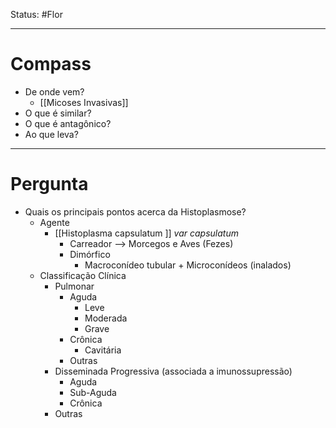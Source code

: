 Status: #Flor 

---
# Compass
- De onde vem?
	- [[Micoses Invasivas]]
- O que é similar?
- O que é antagônico?
- Ao que leva?

----
# Pergunta
- Quais os principais pontos acerca da Histoplasmose?
	- Agente
		- [[Histoplasma capsulatum ]] _var capsulatum_
			- Carreador --> Morcegos e Aves (Fezes)
			- Dimórfico
				- Macroconídeo tubular + Microconídeos (inalados)
	- Classificação Clínica
		- Pulmonar
			- Aguda
				- Leve
				- Moderada
				- Grave
			- Crônica
				- Cavitária
			- Outras
		- Disseminada Progressiva (associada a imunossupressão)
			- Aguda
			- Sub-Aguda
			- Crônica
		- Outras
